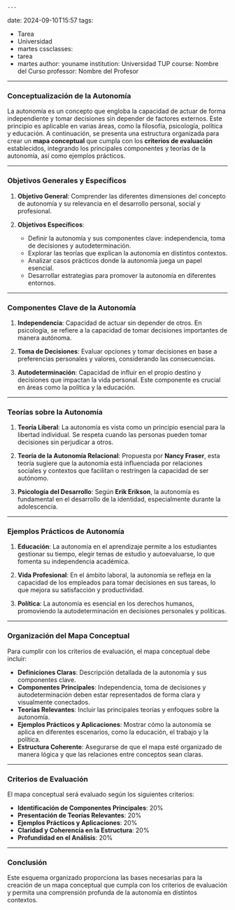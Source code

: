 	---
date: 2024-09-10T15:57
tags:
  - Tarea
  - Universidad
  - martes
cssclasses:
  - tarea
  - martes
author: youname
institution: Universidad TUP
course: Nombre del Curso
professor: Nombre del Profesor
---
### Conceptualización de la Autonomía

La autonomía es un concepto que engloba la capacidad de actuar de forma independiente y tomar decisiones sin depender de factores externos. Este principio es aplicable en varias áreas, como la filosofía, psicología, política y educación. A continuación, se presenta una estructura organizada para crear un **mapa conceptual** que cumpla con los **criterios de evaluación** establecidos, integrando los principales componentes y teorías de la autonomía, así como ejemplos prácticos.

---

### **Objetivos Generales y Específicos**

1. **Objetivo General**: Comprender las diferentes dimensiones del concepto de autonomía y su relevancia en el desarrollo personal, social y profesional.

2. **Objetivos Específicos**:
   - Definir la autonomía y sus componentes clave: independencia, toma de decisiones y autodeterminación.
   - Explorar las teorías que explican la autonomía en distintos contextos.
   - Analizar casos prácticos donde la autonomía juega un papel esencial.
   - Desarrollar estrategias para promover la autonomía en diferentes entornos.

---

### **Componentes Clave de la Autonomía**

1. **Independencia**: Capacidad de actuar sin depender de otros. En psicología, se refiere a la capacidad de tomar decisiones importantes de manera autónoma.
   
2. **Toma de Decisiones**: Evaluar opciones y tomar decisiones en base a preferencias personales y valores, considerando las consecuencias.
   
3. **Autodeterminación**: Capacidad de influir en el propio destino y decisiones que impactan la vida personal. Este componente es crucial en áreas como la política y la educación.

---

### **Teorías sobre la Autonomía**

1. **Teoría Liberal**: La autonomía es vista como un principio esencial para la libertad individual. Se respeta cuando las personas pueden tomar decisiones sin perjudicar a otros.

2. **Teoría de la Autonomía Relacional**: Propuesta por **Nancy Fraser**, esta teoría sugiere que la autonomía está influenciada por relaciones sociales y contextos que facilitan o restringen la capacidad de ser autónomo.

3. **Psicología del Desarrollo**: Según **Erik Erikson**, la autonomía es fundamental en el desarrollo de la identidad, especialmente durante la adolescencia.

---

### **Ejemplos Prácticos de Autonomía**

1. **Educación**: La autonomía en el aprendizaje permite a los estudiantes gestionar su tiempo, elegir temas de estudio y autoevaluarse, lo que fomenta su independencia académica.

2. **Vida Profesional**: En el ámbito laboral, la autonomía se refleja en la capacidad de los empleados para tomar decisiones en sus tareas, lo que mejora su satisfacción y productividad.

3. **Política**: La autonomía es esencial en los derechos humanos, promoviendo la autodeterminación en decisiones personales y políticas.

---

### **Organización del Mapa Conceptual**

Para cumplir con los criterios de evaluación, el mapa conceptual debe incluir:

- **Definiciones Claras**: Descripción detallada de la autonomía y sus componentes clave.
- **Componentes Principales**: Independencia, toma de decisiones y autodeterminación deben estar representados de forma clara y visualmente conectados.
- **Teorías Relevantes**: Incluir las principales teorías y enfoques sobre la autonomía.
- **Ejemplos Prácticos y Aplicaciones**: Mostrar cómo la autonomía se aplica en diferentes escenarios, como la educación, el trabajo y la política.
- **Estructura Coherente**: Asegurarse de que el mapa esté organizado de manera lógica y que las relaciones entre conceptos sean claras.

---

### **Criterios de Evaluación**

El mapa conceptual será evaluado según los siguientes criterios:

- **Identificación de Componentes Principales**: 20%
- **Presentación de Teorías Relevantes**: 20%
- **Ejemplos Prácticos y Aplicaciones**: 20%
- **Claridad y Coherencia en la Estructura**: 20%
- **Profundidad en el Análisis**: 20%

---

### **Conclusión**

Este esquema organizado proporciona las bases necesarias para la creación de un mapa conceptual que cumpla con los criterios de evaluación y permita una comprensión profunda de la autonomía en distintos contextos.